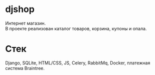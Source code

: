 # djshop
Интернет магазин.\
В проекте реализован каталог товаров, корзина, купоны и опала.
# Стек
Django, SQLite, HTML/CSS, JS, Celery, RabbitMq, Docker, платежная система Braintree.
